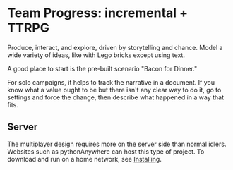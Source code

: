 # Team Progress: incremental + TTRPG

Produce, interact, and explore, driven by storytelling and chance.
Model a wide variety of ideas, like with Lego bricks except using text.

A good place to start is the pre-built scenario "Bacon for Dinner."

For solo campaigns, it helps to track the narrative in a
document. If you know what a value ought to be but there isn't
any clear way to do it, go to settings and force the change,
then describe what happened in a way that fits.

## Server

The multiplayer design requires more on the server side
than normal idlers.
Websites such as pythonAnywhere can host this type of project.
To download and run on a home network, see [Installing](Installation.md).

